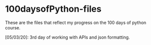 # 100daysofPython-files
These are the files that reflect my progress on the 100 days of python course.

[05/03/20]: 3rd day of working with APIs and json formatting.
